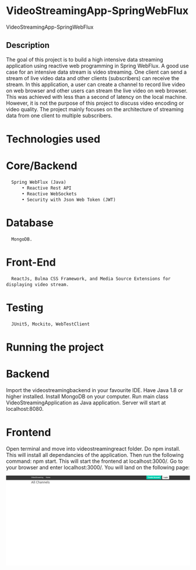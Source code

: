 # VideoStreamingApp-SpringWebFlux
VideoStreamingApp-SpringWebFlux

## Description
The goal of this project is to build a high intensive data streaming application using reactive web programming in Spring WebFlux. A good use case for an intensive data stream is video streaming. One client can send a stream of live video data and other clients (subscribers) can receive the stream. In this application, a user can create a channel to record live video on web browser and other users can stream the live video on web browser. This was achieved with less than a second of latency on the local machine. However, it is not the purpose of this project to discuss video encoding or video quality. The project mainly focuses on the architecture of streaming data from one client to multiple subscribers.

# Technologies used
  # Core/Backend
      Spring WebFlux (Java)
          • Reactive Rest API
          • Reactive WebSockets
          • Security with Json Web Token (JWT)
  # Database
      MongoDB.
  # Front-End
      ReactJs, Bulma CSS Framework, and Media Source Extensions for displaying video stream.
  # Testing
      JUnit5, Mockito, WebTestClient

# Running the project
  # Backend
  Import the videostreamingbackend in your favourite IDE. Have Java 1.8 or higher installed. Install MongoDB on your computer. Run main class VideoStreamingApplication as Java application. Server will start at localhost:8080.
  
  # Frontend
  Open terminal and move into videostreamingreact folder. Do npm install. This will install all dependancies of the application. Then run the following command: npm start. This will start the frontend at localhost:3000/. Go to your browser and enter localhost:3000/. You will land on the following page:
  <p align="center">
  <img src="Screenshot from 2020-04-16 10-29-36.png" alt="accessibility text">
  </p>
  
